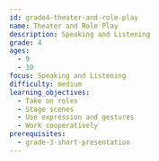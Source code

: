 ```yaml
---
id: grade4-theater-and-role-play
name: Theater and Role Play
description: Speaking and Listening
grade: 4
ages:
  - 9
  - 10
focus: Speaking and Listening
difficulty: medium
learning_objectives:
  - Take on roles
  - Stage scenes
  - Use expression and gestures
  - Work cooperatively
prerequisites:
  - grade-3-short-presentation
---
```


